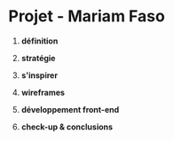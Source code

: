 # Projet - Mariam Faso


1. **définition**

2. **stratégie**

3. **s'inspirer**

4. **wireframes**

6. **développement front-end**

8. **check-up & conclusions**
